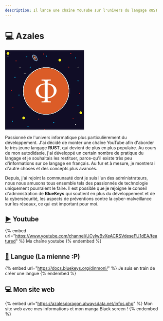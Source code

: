 ```yaml
---
description: Il lance une chaîne YouTube sur l'univers du langage RUST
---
```


# 💻 Azales

![](../.gitbook/assets/logoX268.png)

Passionné de l'univers informatique plus particulièrement du développement. J'ai décidé de monter une chaîne YouTube afin d'aborder le très jeune langage **RUST**, qui devient de plus en plus populaire. Au cours de mon autodidaxie, j'ai développé un certain nombre de pratique du langage et je souhaitais les restituer, parce-qu'il existe très peu d'informations sur ce langage en français. Au fur et à mesure, je montrerai d'autre choses et des concepts plus avancés.

Depuis, j'ai rejoint la communauté dont je suis l'un des administrateurs, nous nous amusons tous ensemble tels des passionnés de technologie uniquement pourraient le faire. Il est possible que je rejoigne le conseil d'administration de **BlueKeys** qui soutient en plus du développement et de la cybersécurité, les aspects de préventions contre la cyber-malveillance sur les réseaux, ce qui est important pour moi.

## [▶️](https://emojipedia.org/youtube/) Youtube

{% embed url="https://www.youtube.com/channel/UCyIwBvXeACRSVdeseFU1dEA/featured" %}
Ma chaîne youtube
{% endembed %}

## [👅](https://emojiterra.com/fr/langue/) Langue (La mienne :P)

{% embed url="https://docs.bluekeys.org/dinmoni/" %}
Je suis en train de créer une langue
{% endembed %}

## 💻 Mon site web

{% embed url="https://azalesdoragon.alwaysdata.net/infos.php" %}
Mon site web avec mes informations et mon manga Black screen !
{% endembed %}
